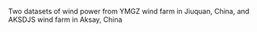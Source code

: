 Two datasets of wind power from YMGZ wind farm in Jiuquan, China, and AKSDJS  wind farm in Aksay, China
